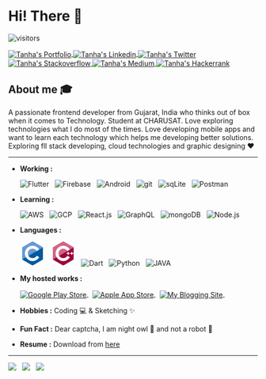 # Hi! There :wave:

![visitors](https://visitor-badge.laobi.icu/badge?page_id=tanharpatel.tanharpatel)

<a href="https://tanharpatel.tech">
  <img align="center" src="https://user-images.githubusercontent.com/47564751/122645705-51c2e400-d139-11eb-976a-483f2edf6686.png" alt="Tanha's Portfolio" height="30px" />
</a>
<a href="https://linkedin.com/in/tanharpatel" target="blank">
  <img align="center" src="https://www.vectorlogo.zone/logos/linkedin/linkedin-ar21.svg" alt="Tanha's Linkedin" height="60px" />
</a>
<a href="https://twitter.com/tanharpatel" target="blank">
  <img align="center" src="https://www.vectorlogo.zone/logos/twitter/twitter-ar21.svg" alt="Tanha's Twitter" height="60px" />
</a>
<a href="https://stackoverflow.com/users/15316958/tanharpatel" target="blank">
  <img align="center" src="https://www.vectorlogo.zone/logos/stackoverflow/stackoverflow-ar21.svg" alt="Tanha's Stackoverflow" height="60px" />
</a>
<a href="https://medium.com/@tanharpatel" target="blank">
  <img align="center" src="https://www.vectorlogo.zone/logos/medium/medium-ar21.svg" alt="Tanha's Medium" height="60px" />
</a>
<a href="https://www.hackerrank.com/tanharpatel" target="blank">
  <img align="center" src="https://user-images.githubusercontent.com/47564751/122587202-2c6fa080-d07b-11eb-9f5a-46b9417cc9f0.png" alt="Tanha's Hackerrank" height="20px"  />
</a>

## About me :mortar_board:
A passionate frontend developer from Gujarat, India who thinks out of box when it comes to Technology. Student at CHARUSAT. Love exploring technologies what I do most of the times. Love developing mobile apps and want to learn each technology which helps me developing better solutions. Exploring fll stack developing, cloud technologies and graphic designing :heart: 

---

-  **Working :**

   <img src="https://www.vectorlogo.zone/logos/flutterio/flutterio-icon.svg" alt="Flutter" height="50px" />
   &nbsp;
   <img src="https://www.vectorlogo.zone/logos/firebase/firebase-icon.svg" alt="Firebase" height="50px" />
   &nbsp;
   <img src="https://www.vectorlogo.zone/logos/android/android-icon.svg" alt="Android" height="50px" />
   &nbsp;
   <img src="https://www.vectorlogo.zone/logos/git-scm/git-scm-icon.svg" alt="git" height="50px" />
   &nbsp;
   <img src="https://www.vectorlogo.zone/logos/sqlite/sqlite-icon.svg" alt="sqLite" height="50px" />
   &nbsp;
   <img src="https://www.vectorlogo.zone/logos/getpostman/getpostman-icon.svg" alt="Postman" height="50px" /> 

-  **Learning :**

   <img src="https://www.vectorlogo.zone/logos/amazon_aws/amazon_aws-icon.svg" alt="AWS" height="50px" />
   &nbsp;
   <img src="https://www.vectorlogo.zone/logos/google_cloud/google_cloud-icon.svg" alt="GCP" height="50px" />
   &nbsp;
   <img src="https://www.vectorlogo.zone/logos/reactjs/reactjs-icon.svg" alt="React.js" height="50px" />
   &nbsp;
   <img src="https://www.vectorlogo.zone/logos/graphql/graphql-icon.svg" alt="GraphQL" height="50px" />
   &nbsp;
   <img src="https://www.vectorlogo.zone/logos/mongodb/mongodb-icon.svg" alt="mongoDB" height="50px" />
   &nbsp;
   <img src="https://www.vectorlogo.zone/logos/nodejs/nodejs-icon.svg" alt="Node.js" height="50px" />

-  **Languages :**

   <img src="https://raw.githubusercontent.com/devicons/devicon/master/icons/c/c-original.svg" alt="C" height="50px" />
   &nbsp;
   <img src="https://raw.githubusercontent.com/devicons/devicon/master/icons/cplusplus/cplusplus-original.svg" alt="C Plus Plus" height="50px" />
   &nbsp;
   <img src="https://www.vectorlogo.zone/logos/dartlang/dartlang-icon.svg" alt="Dart" height="50px" />
   &nbsp;
   <img src="https://www.vectorlogo.zone/logos/python/python-icon.svg" alt="Python" height="50px" />
   &nbsp;
   <img src="https://www.vectorlogo.zone/logos/java/java-icon.svg" alt="JAVA" height="50px" />

-  **My hosted works :**

   <a href="https://play.google.com/store/apps/developer?id=Tanha+Patel" target="blank">
    <img align="center" src="https://www.vectorlogo.zone/logos/google_play/google_play-icon.svg" alt="Google Play Store" height="50px" />
   </a>
   &nbsp;
   <a href="https://apps.apple.com/in/developer/tanha-patel/id1532362041" target="blank">
    <img align="center" src="https://www.vectorlogo.zone/logos/apple_appstore/apple_appstore-icon.svg" alt="Apple App Store" height="50px" />
   </a>
   &nbsp;
   <a href="https://tanharpatel.wixsite.com/techyhub" target="blank">
    <img align="center" src="https://www.vectorlogo.zone/logos/wix/wix-icon.svg" alt="My Blogging Site" height="50px" />
   </a>
   &nbsp;

-  **Hobbies :** Coding :computer: & Sketching :sparkles:
-  **Fun Fact :** Dear captcha, I am night owl 🦉 and not a robot 🤖
-  **Resume :** Download from <a href="https://drive.google.com/file/d/12e8hggzjTQcrSx3TCuSi82lRoxTfMOIr/view">here</a>

---

![](https://github-readme-stats.vercel.app/api?username=tanharpatel&show_icons=true&count_private=true&include_all_commits=true&hide_title=true)
&nbsp;
![](https://github-readme-stats.vercel.app/api/top-langs?username=tanharpatel&show_icons=true&locale=en&layout=compact)
&nbsp;
![](https://github-readme-stats.vercel.app/api/wakatime?username=tanharpatel&layout=compact)
<!-- &nbsp;
![](https://github-readme-streak-stats.herokuapp.com/?user=tanharpatel&hide_border=true) -->
